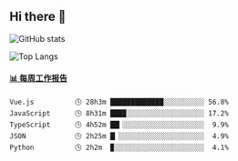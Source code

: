## Hi there 👋

![GitHub stats](https://github-readme-stats.orilight.top/api?username=orilights)

![Top Langs](https://github-readme-stats.orilight.top/api/top-langs/?username=orilights&layout=compact)

<!-- waka-box start -->
#### <a href="https://gist.github.com/92c8d5b388768c10efcba86e82b7c4fb" target="_blank">📊 每周工作报告</a>
```text
Vue.js          🕓 28h3m █████████████░░░░░░░░░░ 56.8%
JavaScript      🕓 8h31m ███▉░░░░░░░░░░░░░░░░░░░ 17.2%
TypeScript      🕓 4h52m ██▎░░░░░░░░░░░░░░░░░░░░  9.9%
JSON            🕓 2h25m █▏░░░░░░░░░░░░░░░░░░░░░  4.9%
Python          🕓 2h2m  ▉░░░░░░░░░░░░░░░░░░░░░░  4.1%
```
<!-- Powered by https://github.com/journey-ad/waka-box-go . -->
<!-- waka-box end -->

